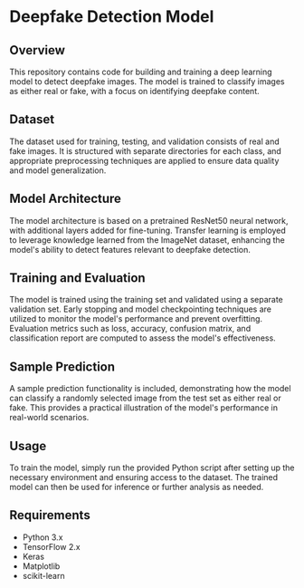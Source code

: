 

# Deepfake Detection Model

## Overview
This repository contains code for building and training a deep learning model to detect deepfake images. The model is trained to classify images as either real or fake, with a focus on identifying deepfake content.

## Dataset
The dataset used for training, testing, and validation consists of real and fake images. It is structured with separate directories for each class, and appropriate preprocessing techniques are applied to ensure data quality and model generalization.

## Model Architecture
The model architecture is based on a pretrained ResNet50 neural network, with additional layers added for fine-tuning. Transfer learning is employed to leverage knowledge learned from the ImageNet dataset, enhancing the model's ability to detect features relevant to deepfake detection.

## Training and Evaluation
The model is trained using the training set and validated using a separate validation set. Early stopping and model checkpointing techniques are utilized to monitor the model's performance and prevent overfitting. Evaluation metrics such as loss, accuracy, confusion matrix, and classification report are computed to assess the model's effectiveness.

## Sample Prediction
A sample prediction functionality is included, demonstrating how the model can classify a randomly selected image from the test set as either real or fake. This provides a practical illustration of the model's performance in real-world scenarios.

## Usage
To train the model, simply run the provided Python script after setting up the necessary environment and ensuring access to the dataset. The trained model can then be used for inference or further analysis as needed.

## Requirements
- Python 3.x
- TensorFlow 2.x
- Keras
- Matplotlib
- scikit-learn

